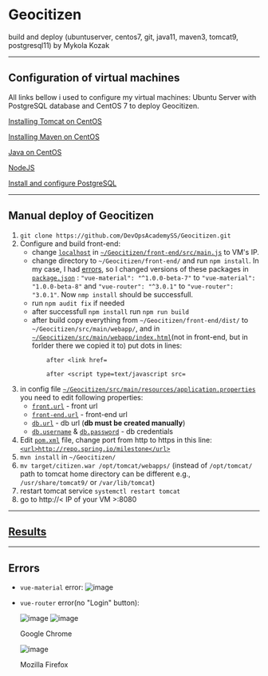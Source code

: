 # Geocitizen

build and deploy (ubuntuserver, centos7, git, java11, maven3, tomcat9, postgresql11)
by Mykola Kozak
___
## Configuration of virtual machines
All links bellow i used to configure my virtual machines: Ubuntu Server with PostgreSQL database and CentOS 7 to deploy Geocitizen.

[Installing Tomcat on CentOS](https://www.digitalocean.com/community/tutorials/how-to-install-apache-tomcat-8-on-centos-7)

[Installing Maven on CentOS](https://linuxize.com/post/how-to-install-apache-maven-on-centos-7/)

[Java on CentOS](https://phoenixnap.com/kb/install-java-on-centos)

[NodeJS](https://linuxize.com/post/how-to-install-node-js-on-centos-7/)

[Install and configure PostgreSQL](https://winitpro.ru/index.php/2019/09/26/ustanovka-postgresql-db-centos/)
___
## Manual deploy of Geocitizen

1) `git clone https://github.com/DevOpsAcademySS/Geocitizen.git`
2) Configure and build front-end:
	- change [`localhost`](https://github.com/DevOpsAcademySS/Geocitizen/blob/b17414654293ec4f8c9d2509aa5d7c9c72080089/front-end/src/main.js#L26) in [`~/Geocitizen/front-end/src/main.js`](front-end/src/main.js) to VM's IP.
	- change directory to `~/Geocitizen/front-end/` and run `npm install`. In my case, I had [errors](https://github.com/DevOpsAcademySS/Geocitizen/tree/IA-135-mykola-manual-deploy-geocitizen#errors), so I changed versions of these packages in [`package.json`](front-end/package.json) : 
	`"vue-material": "^1.0.0-beta-7"` to `"vue-material": "1.0.0-beta-8"` and `"vue-router": "^3.0.1"` to `"vue-router": "3.0.1"`. Now `nmp install` should be successfull.
	- run `npm audit fix` if needed
	- after successfull `npm install` run `npm run build`
	- after build copy everything from `~/Geocitizen/front-end/dist/` to `~/Geocitizen/src/main/webapp/`, and in [`~/Geocitizen/src/main/webapp/index.html`](src/main/webapp/index.html)(not in front-end, but in forlder there we copied it to) put dots in lines:
		```
			after <link href=

			after <script type=text/javascript src=
		```	
3) in config file [`~/Geocitizen/src/main/resources/application.properties`](src/main/resources/application.properties)
	you need to edit following properties:
	 * [`front.url`](https://github.com/DevOpsAcademySS/Geocitizen/blob/b17414654293ec4f8c9d2509aa5d7c9c72080089/src/main/resources/application.properties#L2) - front url
	 * [`front-end.url`](https://github.com/DevOpsAcademySS/Geocitizen/blob/b17414654293ec4f8c9d2509aa5d7c9c72080089/src/main/resources/application.properties#L3) - front-end url
	 * [`db.url`](https://github.com/DevOpsAcademySS/Geocitizen/blob/b17414654293ec4f8c9d2509aa5d7c9c72080089/src/main/resources/application.properties#L6) - db url (__db must be created manually__)
	 * [`db.username`](https://github.com/DevOpsAcademySS/Geocitizen/blob/b17414654293ec4f8c9d2509aa5d7c9c72080089/src/main/resources/application.properties#L7) & [`db.password`](https://github.com/DevOpsAcademySS/Geocitizen/blob/b17414654293ec4f8c9d2509aa5d7c9c72080089/src/main/resources/application.properties#L8) - db credentials
4) Edit [`pom.xml`](pom.xml) file, change port from http to https in this line:[`<url>http://repo.spring.io/milestone</url>`](https://github.com/DevOpsAcademySS/Geocitizen/blob/b17414654293ec4f8c9d2509aa5d7c9c72080089/pom.xml#L587)
5) `mvn install` in `~/Geocitizen/`
6) `mv target/citizen.war /opt/tomcat/webapps/` (instead of `/opt/tomcat/` path to tomcat home directory can be different e.g., `/usr/share/tomcat9/` or `/var/lib/tomcat`)
7) restart tomcat service `systemctl restart tomcat`
8) go to http://< IP of your VM >:8080 
___
## [**Results**](https://imgur.com/a/7RSJC7K)
___
## Errors
* `vue-material` error:
	![image](https://imgur.com/9qfcdrx.png)
	
* `vue-router` error(no "Login" button):

	![image](https://i.imgur.com/b6YVdpF.png)
	![image](https://i.imgur.com/CG9lNvq.png)
	<p>Google Chrome</p>

	![image](https://i.imgur.com/Kjo0pKn.png)

	<p>Mozilla Firefox</p>
